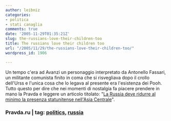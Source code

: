 ```yaml
---
author: leibniz
categories:
- politica
- stati canaglia
comments: true
date: '2005-11-29T01:35:21Z'
slug: the-russians-love-their-children-too
title: The russians love their children too
url: "/2005/11/29/the-russians-love-their-children-too/"
wordpress_id: 1906

---
```

Un tempo c'era ad Avanzi un personaggio interpretato da Antonello Fassari, un militante comunista finito in coma che si risvegliava dopo il crollo dell'Urss e l'unica cosa che lo legava al presente era l'esistenza dei Pooh. Tutto questo per dire che nei momenti di nostalgia fa piacere prendere in mano la Pravda e leggere un articolo titolato: "[La Russia deve ridurre al minimo la presenza statunitense nell'Asia Centrale](http://english.pravda.ru/main/18/88/354/16538_asia.html)".

### Pravda.ru | tag: [politics](http://www.technorati.com/tags/politics), [russia](http://www.technorati.com/tags/russia)
